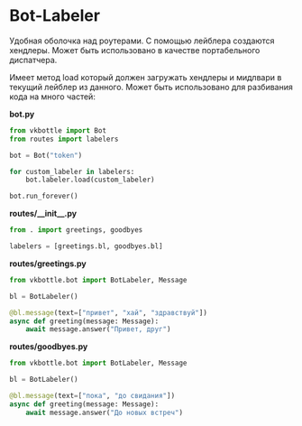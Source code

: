 # Bot-Labeler

Удобная оболочка над роутерами. С помощью лейблера создаются хендлеры. Может быть использовано в качестве портабельного диспатчера.

Имеет метод load который должен загружать хендлеры и мидлвари в текущий лейблер из данного. Может быть использовано для разбивания кода на много частей:

__bot.py__
```python
from vkbottle import Bot
from routes import labelers

bot = Bot("token")

for custom_labeler in labelers:
    bot.labeler.load(custom_labeler)

bot.run_forever()
```

__routes/\_\_init\_\_.py__
```python
from . import greetings, goodbyes

labelers = [greetings.bl, goodbyes.bl]
```

__routes/greetings.py__
```python
from vkbottle.bot import BotLabeler, Message

bl = BotLabeler()

@bl.message(text=["привет", "хай", "здравствуй"])
async def greeting(message: Message):
    await message.answer("Привет, друг")
```

__routes/goodbyes.py__
```python
from vkbottle.bot import BotLabeler, Message

bl = BotLabeler()

@bl.message(text=["пока", "до свидания"])
async def greeting(message: Message):
    await message.answer("До новых встреч")
```
